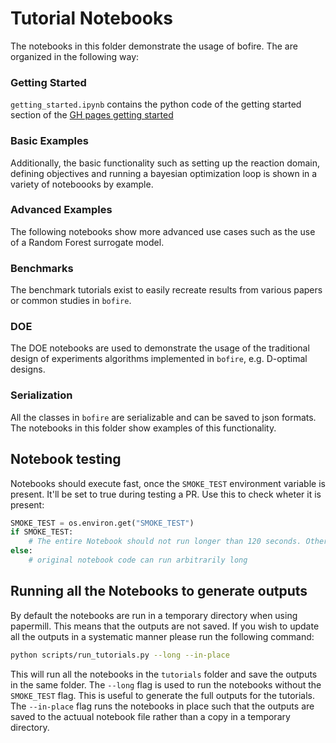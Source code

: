 # Tutorial Notebooks

The notebooks in this folder demonstrate the usage of bofire. The are organized in the following way:

### Getting Started

`getting_started.ipynb` contains the python code of the getting started section of the  [GH pages getting started](https://experimental-design.github.io/bofire/start)

### Basic Examples

Additionally, the basic functionality such as setting up the reaction domain, defining objectives and running a bayesian optimization loop is shown in a variety of noteboooks by example.

### Advanced Examples
The following notebooks show more advanced use cases such as the use of a Random Forest surrogate model.

### Benchmarks
The benchmark tutorials exist to easily recreate results from various papers or common studies in `bofire`.

### DOE
The DOE notebooks are used to demonstrate the usage of the traditional design of experiments algorithms implemented in `bofire`, e.g. D-optimal designs.

### Serialization
All the classes in `bofire` are serializable and can be saved to json formats. The notebooks in this folder show examples of this functionality.

## Notebook testing

Notebooks should execute fast, once the `SMOKE_TEST` environment variable is present. It'll be set to true during testing a PR. Use this to check wheter it is present:

```python
SMOKE_TEST = os.environ.get("SMOKE_TEST")
if SMOKE_TEST:
    # The entire Notebook should not run longer than 120 seconds. Otherwise an Error is thrown during testing
else:
    # original notebook code can run arbitrarily long
```

## Running all the Notebooks to generate outputs

By default the notebooks are run in a temporary directory when using papermill. This means that the outputs are not saved.
If you wish to update all the outputs in a systematic manner please run the following command:

```bash
python scripts/run_tutorials.py --long --in-place
```

This will run all the notebooks in the `tutorials` folder and save the outputs in the same folder. The `--long` flag is used to run the notebooks without the `SMOKE_TEST` flag. This is useful to generate the full outputs for the tutorials. The `--in-place` flag runs the notebooks in place such that the outputs are saved to the actuual notebook file rather than a copy in a temporary directory.
